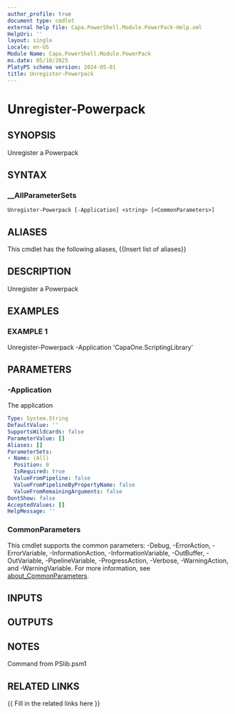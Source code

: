```yaml
---
author_profile: true
document type: cmdlet
external help file: Capa.PowerShell.Module.PowerPack-Help.xml
HelpUri: ''
layout: single
Locale: en-US
Module Name: Capa.PowerShell.Module.PowerPack
ms.date: 05/10/2025
PlatyPS schema version: 2024-05-01
title: Unregister-Powerpack
---
```


# Unregister-Powerpack

## SYNOPSIS

Unregister a Powerpack

## SYNTAX

### __AllParameterSets

```
Unregister-Powerpack [-Application] <string> [<CommonParameters>]
```

## ALIASES

This cmdlet has the following aliases,
  {{Insert list of aliases}}

## DESCRIPTION

Unregister a Powerpack

## EXAMPLES

### EXAMPLE 1

Unregister-Powerpack -Application 'CapaOne.ScriptingLibrary'

## PARAMETERS

### -Application

The application

```yaml
Type: System.String
DefaultValue: ''
SupportsWildcards: false
ParameterValue: []
Aliases: []
ParameterSets:
- Name: (All)
  Position: 0
  IsRequired: true
  ValueFromPipeline: false
  ValueFromPipelineByPropertyName: false
  ValueFromRemainingArguments: false
DontShow: false
AcceptedValues: []
HelpMessage: ''
```

### CommonParameters

This cmdlet supports the common parameters: -Debug, -ErrorAction, -ErrorVariable,
-InformationAction, -InformationVariable, -OutBuffer, -OutVariable, -PipelineVariable,
-ProgressAction, -Verbose, -WarningAction, and -WarningVariable. For more information, see
[about_CommonParameters](https://go.microsoft.com/fwlink/?LinkID=113216).

## INPUTS

## OUTPUTS

## NOTES

Command from PSlib.psm1


## RELATED LINKS

{{ Fill in the related links here }}

